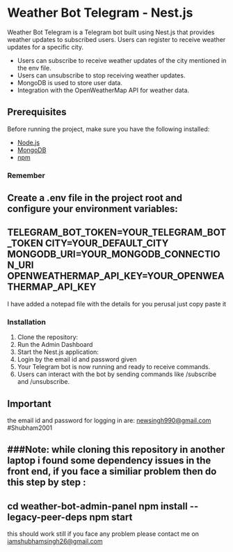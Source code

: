 # Weather Bot Telegram - Nest.js

Weather Bot Telegram is a Telegram bot built using Nest.js that provides weather updates to subscribed users. Users can register to receive weather updates for a specific city.


- Users can subscribe to receive weather updates of the city mentioned in the env file.
- Users can unsubscribe to stop receiving weather updates.
- MongoDB is used to store user data.
- Integration with the OpenWeatherMap API for weather data.

## Prerequisites

Before running the project, make sure you have the following installed:

- [Node.js](https://nodejs.org/)
- [MongoDB](https://www.mongodb.com/)
- [npm](https://www.npmjs.com/)

### Remember
Create a .env file in the project root and configure your environment variables:
---
TELEGRAM_BOT_TOKEN=YOUR_TELEGRAM_BOT_TOKEN
CITY=YOUR_DEFAULT_CITY
MONGODB_URI=YOUR_MONGODB_CONNECTION_URI
OPENWEATHERMAP_API_KEY=YOUR_OPENWEATHERMAP_API_KEY
---
I have added a notepad file with the details for you perusal just copy paste it 
### Installation

1. Clone the repository:
2. Run the Admin Dashboard
4. Start the Nest.js application:
5. Login by the email id and password given
6. Your Telegram bot is now running and ready to receive commands.
7. Users can interact with the bot by sending commands like /subscribe and /unsubscribe.

## Important
the email id and password for logging in are:
newsingh990@gmail.com
#Shubham2001

###Note:
while cloning this repository in another laptop i found some dependency issues in the front end, if you face a similiar problem then do this step by step :
---
cd weather-bot-admin-panel
npm install --legacy-peer-deps
npm start
---
this should work still if you face any problem please contact me on iamshubhamsingh26@gmail.com 
